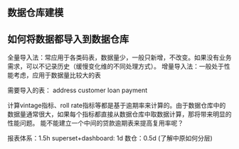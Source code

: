 数据仓库建模
---------

## 如何将数据都导入到数据仓库

全量导入法：常应用于各类码表，数据量少，一般只新增，不改变。如果没有业务需求，可以不记录历史（缓慢变化维的不同处理方式）。
增量导入法：一般处于性能考虑，应用于数据量比较大的表

需要导入的表：
address
customer
loan
payment


计算vintage指标、roll rate指标等都是基于逾期率来计算的。由于数据仓库中的数据量通常很大，如果每个指标都直接从数据仓库中取数据计算，那将带来明显的性能问题。
能不能建立一个中间的贷款逾期表来提高复用率呢？





报表体系：1.5h
superset+dashboard: 1d
数仓：0.5d (了解中原如何分层)




